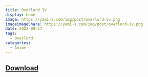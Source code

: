 ```yaml
---
title: Overlord IV
display: home
image: https://yami-s.com/img/post/overlord-iv.png
imageimageShare: https://yami-s.com/img/post/overlord-iv.png
date: 2022-09-27
tags:
  - Overlord
categories:
  - Anime
---
```


## **[Download](https://cloud.yami-s.com/0:/Overlord%20IV/)**
